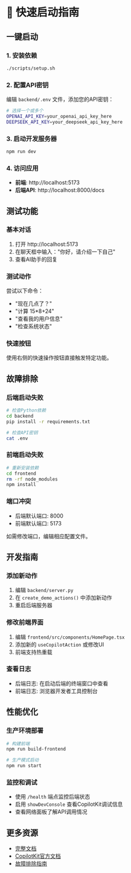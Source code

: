 # 🚀 快速启动指南

## 一键启动

### 1. 安装依赖
```bash
./scripts/setup.sh
```

### 2. 配置API密钥
编辑 `backend/.env` 文件，添加您的API密钥：
```bash
# 选择一个或多个
OPENAI_API_KEY=your_openai_api_key_here
DEEPSEEK_API_KEY=your_deepseek_api_key_here
```

### 3. 启动开发服务器
```bash
npm run dev
```

### 4. 访问应用
- **前端**: http://localhost:5173
- **后端API**: http://localhost:8000/docs

## 测试功能

### 基本对话
1. 打开 http://localhost:5173
2. 在聊天框中输入："你好，请介绍一下自己"
3. 查看AI助手的回复

### 测试动作
尝试以下命令：
- "现在几点了？"
- "计算 15*8+24"
- "查看我的用户信息"
- "检查系统状态"

### 快速按钮
使用右侧的快速操作按钮直接触发特定功能。

## 故障排除

### 后端启动失败
```bash
# 检查Python依赖
cd backend
pip install -r requirements.txt

# 检查API密钥
cat .env
```

### 前端启动失败
```bash
# 重新安装依赖
cd frontend
rm -rf node_modules
npm install
```

### 端口冲突
- 后端默认端口: 8000
- 前端默认端口: 5173

如需修改端口，编辑相应配置文件。

## 开发指南

### 添加新动作
1. 编辑 `backend/server.py`
2. 在 `create_demo_actions()` 中添加新动作
3. 重启后端服务器

### 修改前端界面
1. 编辑 `frontend/src/components/HomePage.tsx`
2. 添加新的 `useCopilotAction` 或修改UI
3. 前端支持热重载

### 查看日志
- 后端日志: 在启动后端的终端窗口中查看
- 前端日志: 浏览器开发者工具控制台

## 性能优化

### 生产环境部署
```bash
# 构建前端
npm run build-frontend

# 生产模式启动
npm run start
```

### 监控和调试
- 使用 `/health` 端点监控后端状态
- 启用 `showDevConsole` 查看CopilotKit调试信息
- 查看网络面板了解API调用情况

## 更多资源

- [完整文档](./README.md)
- [CopilotKit官方文档](https://docs.copilotkit.ai)
- [故障排除指南](./README.md#故障排除) 